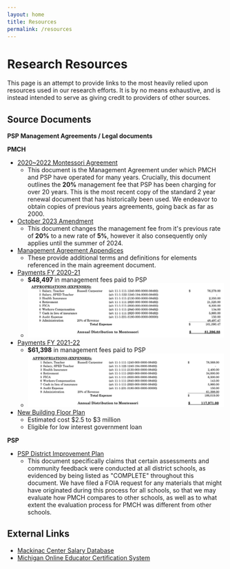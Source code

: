 ```yaml
---
layout: home
title: Resources
permalink: /resources
---
```


# Research Resources

This page is an attempt to provide links to the most heavily relied upon resources used in our research efforts. It is by no means exhaustive, and is instead intended to serve as giving credit to providers of other sources.

## Source Documents

**PSP Management Agreements / Legal documents**

**PMCH**
- [2020~2022 Montessori Agreement](/assets/files/Montessori_Agreement_20-22.pdf)
	- This document is the Management Agreement under which PMCH and PSP have operated for many years. Crucially, this document outlines the **20%** management fee that PSP has been charging for over 20 years. This is the most recent copy of the standard 2 year renewal document that has historically been used. We endeavor to obtain copies of previous years agreements, going back as far as 2000.
- [October 2023 Amendment](/assets/files/2023-2024_Mgt_Agreement_Amendment.pdf)
	- This document changes the management fee from it's previous rate of **20%** to a new rate of **5%**, however it also consequently only applies until the summer of 2024.
- [Management Agreement Appendices](/assets/files/Montessori_Agreement_Appendices.pdf)
	- These provide additional terms and definitions for elements referenced in the main agreement document.
- [Payments FY 2020-21](/assets/files/Montessori_Payments_FY_2020-21.pdf)
	- **$48,497** in management fees paid to PSP
	- ![FY 2020~2021 AP summary](/assets/images/fy_2020-21.png)
- [Payments FY 2021-22](/assets/files/Montessori_Payments_FY_2021-22.pdf)
	- **$61,398** in management fees paid to PSP
	- ![FY 2021~2022 AP summary](/assets/images/fy_2021-22.png)
- [New Building Floor Plan](/assets/files/Petoskey_Montessori_20230619.pdf)
	- Estimated cost $2.5 to $3 million
	- Eligible for low interest government loan

**PSP**
- [PSP District Improvement Plan](/assets/files/2023.2024_dip.pdf)
	- This document specifically claims that certain assessments and community feedback were conducted at all district schools, as evidenced by being listed as "COMPLETE" throughout this document. We have filed a FOIA request for any materials that might have originated during this process for all schools, so that we may evaluate how PMCH compares to other schools, as well as to what extent the evaluation process for PMCH was different from other schools.


## External Links
- [Mackinac Center Salary Database](https://www.mackinac.org/depts/policy/salary.aspx)
- [Michigan Online Educator Certification System](https://mdoe.state.mi.us/MOECS/PublicCredentialSearch.aspx)